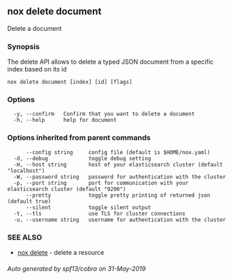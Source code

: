 ## nox delete document

Delete a document

### Synopsis

The delete API allows to delete a typed JSON document from a specific index based on its id

```
nox delete document [index] [id] [flags]
```

### Options

```
  -y, --confirm   Confirm that you want to delete a document
  -h, --help      help for document
```

### Options inherited from parent commands

```
      --config string     config file (default is $HOME/nox.yaml)
  -d, --debug             toggle debug setting
  -H, --host string       host of your elasticsearch cluster (default "localhost")
  -W, --password string   password for authentication with the cluster
  -p, --port string       port for communication with your elasticsearch cluster (default "9200")
      --pretty            toggle pretty printing of returned json (default true)
      --silent            toggle silent output
  -t, --tls               use TLS for cluster connections
  -u, --username string   username for authentication with the cluster
```

### SEE ALSO

* [nox delete](nox_delete.md)	 - delete a resource

###### Auto generated by spf13/cobra on 31-May-2019
